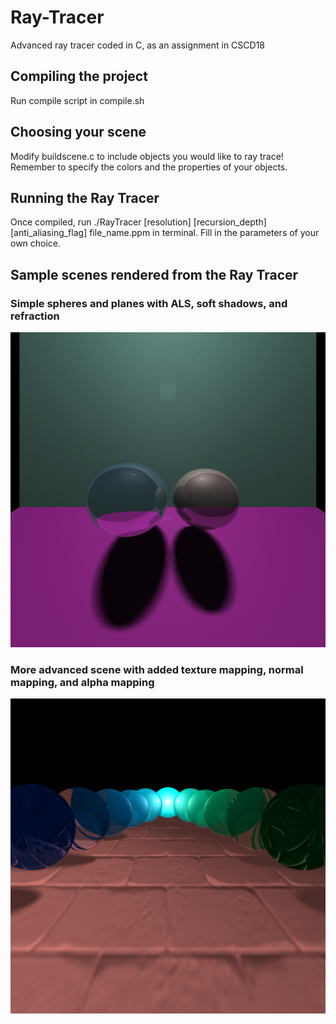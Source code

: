 # Ray-Tracer
Advanced ray tracer coded in C, as an assignment in CSCD18

## Compiling the project
Run compile script in compile.sh

## Choosing your scene
Modify buildscene.c to include objects you would like to ray trace!
Remember to specify the colors and the properties of your objects.

## Running the Ray Tracer
Once compiled, run ./RayTracer [resolution] [recursion_depth] [anti_aliasing_flag] file_name.ppm
in terminal. Fill in the parameters of your own choice.

## Sample scenes rendered from the Ray Tracer

### Simple spheres and planes with ALS, soft shadows, and refraction
![Sample Render 1](pix.png?raw=true "Title")

### More advanced scene with added texture mapping, normal mapping, and alpha mapping
![Sample Render 1](Final_Render.png?raw=true "Title")
